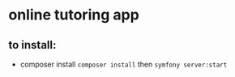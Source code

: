 # online tutoring app
## to install:
- composer install
  `composer install` then `symfony server:start` 

